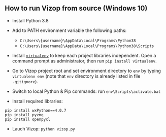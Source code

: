 ## How to run Vizop from source (Windows 10)

* Install Python 3.8

* Add to PATH environment variable the following paths:

    * `C:\Users\{username}\AppData\Local\Programs\Python38`
    * `C:\Users\{username}\AppData\Local\Programs\Python38\Scripts`

* Install [`virtualenv`](https://www.dabapps.com/blog/introduction-to-pip-and-virtualenv-python/) to keep each project libraries independent. Open a command prompt as administrator, then run `pip install virtualenv`.

* Go to Vizop project root and set environment directory to `env` by typing `virtualenv env` (note that `env` directory is already listed in file `.gitignore`).

* Switch to local Python & Pip commands: run `env\Scripts\activate.bat` 

* Install required libraries:
```
pip install wxPython==4.0.7
pip install pyzmq
pip install openpyxl
```

* Lauch Vizop: `python vizop.py`